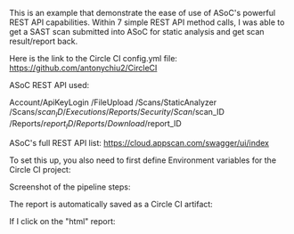 This is an example that demonstrate the ease of use of ASoC's powerful REST API capabilities. Within 7 simple REST API method calls, I was able to get a SAST scan submitted into ASoC for static analysis and get scan result/report back. 

Here is the link to the Circle CI config.yml file:
https://github.com/antonychiu2/CircleCI

ASoC REST API used:

Account/ApiKeyLogin
/FileUpload
/Scans/StaticAnalyzer
/Scans/$scan_ID/Executions
/Reports/Security/Scan/$scan_ID
/Reports/$report_ID
/Reports/Download/$report_ID

ASoC's full REST API list:
https://cloud.appscan.com/swagger/ui/index

To set this up, you also need to first define Environment variables for the Circle CI project:


Screenshot of the pipeline steps:



The report is automatically saved as a Circle CI artifact:


If I click on the "html" report:


